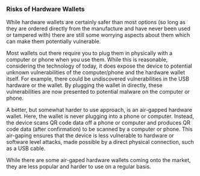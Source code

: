 ### Risks of Hardware Wallets

While hardware wallets are certainly safer than most options (so long as they are ordered directly from the manufacture and have never been used or tampered with) there are still some worrying aspects about them which can make them potentially vulnerable.

Most wallets out there require you to plug them in physically with a computer or phone when you use them. While this is reasonable, considering the technology of today, it does expose the device to potential unknown vulnerabilities of the computer/phone and the hardware wallet itself. For example, there could be undiscovered vulnerabilities in the USB hardware or the wallet. By plugging the wallet in directly, these vulnerabilities are now presented to potential malware on the computer or phone.

A better, but somewhat harder to use approach, is an air-gapped hardware wallet. Here, the wallet is never plugging into a phone or computer. Instead, the device scans QR code data off a phone or computer and produces QR code data (after confirmation) to be scanned by a computer or phone. This air-gaping ensures that the device is less vulnerable to hardware or software level attacks, made possible by a direct physical connection, such as a USB cable.

While there are some air-gaped hardware wallets coming onto the market, they are less popular and harder to use on a regular basis.
